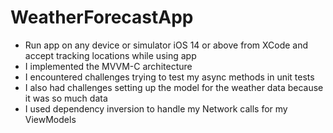 # WeatherForecastApp

- Run app on any device or simulator iOS 14 or above from XCode and accept tracking locations while using app
- I implemented the MVVM-C architecture
- I encountered challenges trying to test my async methods in unit tests
- I also had challenges setting up the model for the weather data because it was so much data
- I used dependency inversion to handle my Network calls for my ViewModels


